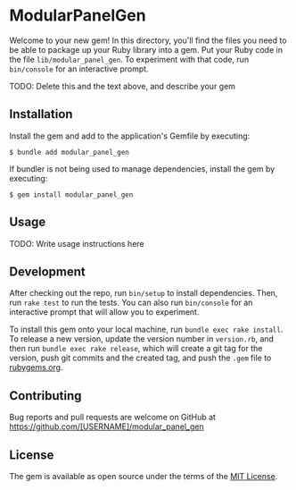 # ModularPanelGen

Welcome to your new gem! In this directory, you'll find the files you need to be able to package up your Ruby library into a gem. Put your Ruby code in the file `lib/modular_panel_gen`. To experiment with that code, run `bin/console` for an interactive prompt.

TODO: Delete this and the text above, and describe your gem

## Installation

Install the gem and add to the application's Gemfile by executing:

    $ bundle add modular_panel_gen

If bundler is not being used to manage dependencies, install the gem by executing:

    $ gem install modular_panel_gen

## Usage

TODO: Write usage instructions here

## Development

After checking out the repo, run `bin/setup` to install dependencies. Then, run `rake test` to run the tests. You can also run `bin/console` for an interactive prompt that will allow you to experiment.

To install this gem onto your local machine, run `bundle exec rake install`. To release a new version, update the version number in `version.rb`, and then run `bundle exec rake release`, which will create a git tag for the version, push git commits and the created tag, and push the `.gem` file to [rubygems.org](https://rubygems.org).

## Contributing

Bug reports and pull requests are welcome on GitHub at https://github.com/[USERNAME]/modular_panel_gen

## License

The gem is available as open source under the terms of the [MIT License](https://opensource.org/licenses/MIT).
